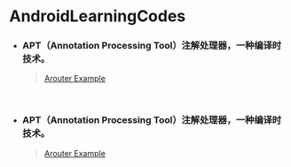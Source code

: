 # AndroidLearningCodes

- ### APT（Annotation Processing Tool）注解处理器，一种编译时技术。
    > [Arouter Example](https://github.com/tianhe-github/AndroidLearningCodes/tree/master/apt)

    <br/>
- ### APT（Annotation Processing Tool）注解处理器，一种编译时技术。
    > [Arouter Example](https://github.com/tianhe-github/AndroidLearningCodes/tree/master/apt)



